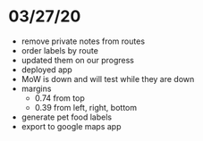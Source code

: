 # 03/27/20
- remove private notes from routes
- order labels by route
- updated them on our progress
- deployed app
- MoW is down and will test while they are down
- margins
    - 0.74 from top
    - 0.39 from left, right, bottom
- generate pet food labels
- export to google maps app